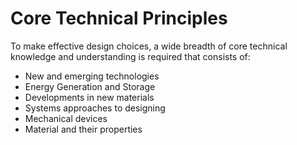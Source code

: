 # Core Technical Principles

To make effective design choices, a wide breadth of core technical knowledge and understanding is required that consists of: 
- New and emerging technologies
- Energy Generation and Storage
- Developments in new materials
- Systems approaches to designing
- Mechanical devices
- Material and their properties